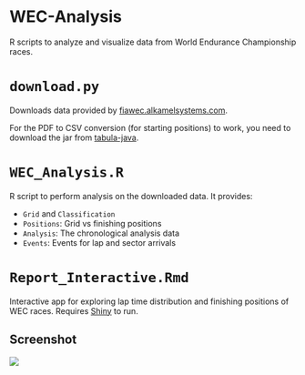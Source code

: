 WEC-Analysis
============

R scripts to analyze and visualize data from World Endurance Championship races.

# `download.py`
Downloads data provided by [fiawec.alkamelsystems.com](http://fiawec.alkamelsystems.com).

For the PDF to CSV conversion (for starting positions) to work, you need to download the jar from [tabula-java](https://github.com/tabulapdf/tabula-java).

# `WEC_Analysis.R`
R script to perform analysis on the downloaded data. It provides:

 - `Grid` and `Classification`
 - `Positions`: Grid vs finishing positions
 - `Analysis`: The chronological analysis data
 - `Events`: Events for lap and sector arrivals

# `Report_Interactive.Rmd`
Interactive app for exploring lap time distribution and finishing positions of WEC races.
Requires [Shiny](http://shiny.rstudio.com) to run.

## Screenshot
![](http://i.imgur.com/2iyKJkd.png)
